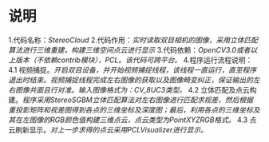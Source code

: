 # 说明
1.代码名称：*StereoCloud*
2.代码作用：*实时读取双目相机的图像，采用立体匹配算法进行三维重建，构建三维空间点云进行显示*
3.代码依赖：*OpenCV3.0或者以上版本（不依赖contrib模块），PCL。该代码可跨平台。*
4.程序运行流程说明：
4.1 视频捕捉。*开启双目设备，并开始视频捕捉线程，该线程一直运行，直至程序退出时结束。视频捕捉线程完成左右图像的获取以及图像畸变纠正，保证输出的左右图像共面且行对准。输入图像格式为：CV_8UC3类型。*
4.2 立体匹配及点云构建。*程序采用StereoSGBM立体匹配算法对左右图像进行匹配求视差，然后根据重投影矩阵和视差图得到各点的三维坐标及深度图；最后，利用各点的三维坐标及其在左图像的RGB颜色值构建三维点云，点云类型为PointXYZRGB格式。*
4.3 点云刷新显示。*对上一步求得的点云采用PCLVisualizer进行显示。*